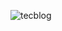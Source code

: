 ![tecblog](https://user-images.githubusercontent.com/73860240/100553992-69f01600-3270-11eb-9708-3c6ecc8fc473.png)
